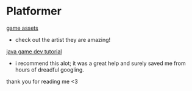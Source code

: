 ﻿# Platformer

[game assets](https://trixelized.itch.io/starstring-fields)
 -  check out the artist they are amazing!

[java game dev tutorial](https://www.youtube.com/playlist?list=PL4rzdwizLaxYmltJQRjq18a9gsSyEQQ-0)
 -  i recommend this alot; it was a great help and surely saved me from hours of dreadful googling. 

thank you for reading me <3
